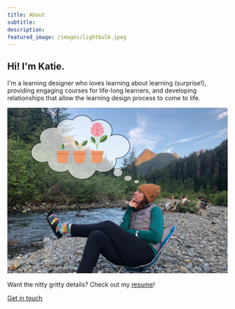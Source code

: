 ```yaml
---
title: About 
subtitle: 
description:
featured_image: /images/lightbulb.jpeg
---
```


## Hi! I'm Katie.

I'm a learning designer who loves learning about learning (surprise!), providing engaging courses for life-long learners, and developing relationships that allow the learning design process to come to life. 

![This is me](/images/katie-profesh.png)

Want the nitty gritty details? Check out my [resume](https://katieslearnings.com/images/Katie_Cox_Resume.pdf)!

<a href="https://katieslearnings.com/contact" class="button button--large">Get in touch</a>
